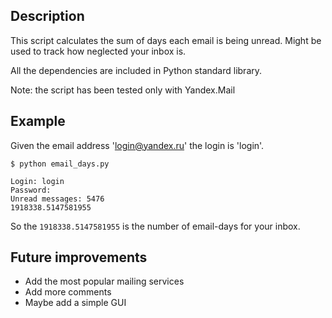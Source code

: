 ## Description
This script calculates the sum of days each email is being unread. Might be used to track how neglected your inbox is.

All the dependencies are included in Python standard library.

Note: the script has been tested only with Yandex.Mail

## Example
Given the email address 'login@yandex.ru' the login is 'login'.

```
$ python email_days.py

Login: login
Password: 
Unread messages: 5476
1918338.5147581955
```
So the `1918338.5147581955` is the number of email-days for your inbox.


## Future improvements
* Add the most popular mailing services
* Add more comments
* Maybe add a simple GUI
